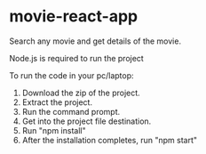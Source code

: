 # movie-react-app
Search any movie and get details of the movie.

Node.js is required to run the project

To run the code in your pc/laptop:
1. Download the zip of the project.
2. Extract the project.
3. Run the command prompt.
4. Get into the project file destination.
5. Run "npm install"
6. After the installation completes, run "npm start"
